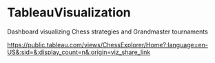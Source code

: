 # TableauVisualization
Dashboard visualizing Chess strategies and Grandmaster tournaments

https://public.tableau.com/views/ChessExplorer/Home?:language=en-US&:sid=&:display_count=n&:origin=viz_share_link
